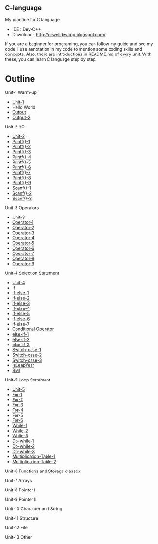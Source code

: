 ## C-language
My practice for C language
  * IDE : Dev-C++
  * Download : http://orwelldevcpp.blogspot.com/
  
If you are a beginner for programing, you can follow my guide and see my code. I use annotation in my code to mention some coding skills and concepts. Also, there are introductions in README.md of every unit. With these, you can learn C language step by step.    
# Outline
Unit-1   Warm-up
 * [Unit-1](Unit-1)
 * [Hello World](Unit-1/HelloWorld.c)
 * [Output](Unit-1/Output.c)
 * [Output-2](Unit-1/Output-2.c)
  
Unit-2   I/O
 * [Unit-2](Unit-2)
 * [Printf()-1](Unit-2/printf-1.c)
 * [Printf()-2](Unit-2/printf-2.c)
 * [Printf()-3](Unit-2/printf-3.c)
 * [Printf()-4](Unit-2/printf-4.c)
 * [Printf()-5](Unit-2/printf-5.c)
 * [Printf()-6](Unit-2/printf-6.c)
 * [Printf()-7](Unit-2/printf-7.c)
 * [Printf()-8](Unit-2/printf-8.c)
 * [Printf()-9](Unit-2/printf-9.c)
 * [Scanf()-1](Unit-2/scanf-1.c)
 * [Scanf()-2](Unit-2/scanf-2.c)
 * [Scanf()-3](Unit-2/scanf-3.c)
   
Unit-3   Operators
 * [Unit-3](Unit-3)
 * [Operator-1](Unit-3/operator-1.c)
 * [Operator-2](Unit-3/operator-2.c)
 * [Operator-3](Unit-3/operator-3.c)
 * [Operator-4](Unit-3/operator-4.c)
 * [Operator-5](Unit-3/operator-5.c)
 * [Operator-6](Unit-3/operator-6.c)
 * [Operator-7](Unit-3/operator-7.c)
 * [Operator-8](Unit-3/operator-8.c)
 * [Operator-9](Unit-3/operator-9.c)

Unit-4   Selection Statement
 * [Unit-4](Unit-4)
 * [If](Unit-4/if.c)
 * [If-else-1](Unit-4/if-else-1)
 * [If-else-2](Unit-4/if-else-2)
 * [If-else-3](Unit-4/if-else-3)
 * [If-else-4](Unit-4/if-else-4)
 * [If-else-5](Unit-4/if-else-5)
 * [If-else-6](Unit-4/if-else-6)
 * [If-else-7](Unit-4/if-else-7)
 * [Conditional Operator](Unit-4/conditional-operator.c)
 * [else-if-1](Unit-4/else-if-1.c)
 * [else-if-2](Unit-4/else-if-2.c)
 * [else-if-3](Unit-4/else-if-3.c)
 * [Switch-case-1](Unit-4/switch-case-1.c)
 * [Switch-case-2](Unit-4/switch-case-2.c)
 * [Switch-case-3](Unit-4/switch-case-3.c)
 * [IsLeapYear](Unit-4/IsLeapYear.c)
 * [BMI](Unit-4/BMI.c)
 
Unit-5   Loop Statement
 * [Unit-5](Unit-5)
 * [For-1](Unit-5/for-1.c)
 * [For-2](Unit-5/for-2.c)
 * [For-3](Unit-5/for-3.c)
 * [For-4](Unit-5/for-4.c)
 * [For-5](Unit-5/for-5.c)
 * [For-6](Unit-5/for-6.c)
 * [While-1](Unit-5/while-1.c)
 * [While-2](Unit-5/while-1.c)
 * [While-3](Unit-5/while-1.c)
 * [Do-while-1](Unit-5/do-while-1.c)
 * [Do-while-2](Unit-5/do-while-2.c)
 * [Do-while-3](Unit-5/do-while-3.c)
 * [Multiplication-Table-1](Unit-5/multiplication-table-1.c)
 * [Multiplication-Table-2](Unit-5/multiplication-table-2.c)
 
Unit-6  Functions and Storage classes

Unit-7  Arrays

Unit-8  Pointer I

Unit-9  Pointer II

Unit-10 Character and String

Unit-11 Structure

Unit-12 File

Unit-13 Other
